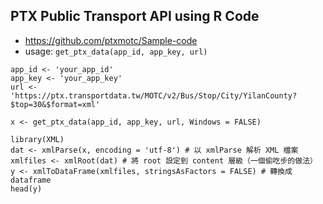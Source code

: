 ## PTX Public Transport API using R Code

- https://github.com/ptxmotc/Sample-code
- usage: `get_ptx_data(app_id, app_key, url)`


```
app_id <- 'your_app_id'
app_key <- 'your_app_key'
url <- 'https://ptx.transportdata.tw/MOTC/v2/Bus/Stop/City/YilanCounty?$top=30&$format=xml'

x <- get_ptx_data(app_id, app_key, url, Windows = FALSE)

library(XML)
dat <- xmlParse(x, encoding = 'utf-8') # 以 xmlParse 解析 XML 檔案
xmlfiles <- xmlRoot(dat) # 將 root 設定到 content 層級（一個偷吃步的做法）
y <- xmlToDataFrame(xmlfiles, stringsAsFactors = FALSE) # 轉換成 dataframe
head(y)

```